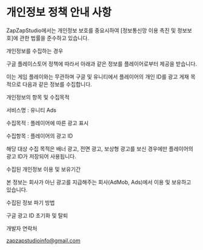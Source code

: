 # 개인정보 정책 안내 사항

ZapZapStudio에서는 개인정보 보호를 중요시하여 [정보통신망 이용 촉진 및 정보보호]에 관한 법률을 준수하고 있습니다.

개인정보를 수집하는 경우

구글 플레이스토어 정책에 따라서 아래과 같은 정보를 플레이어로부터 제공을 받습니다.

이는 게임 플레이와는 무관하며 구글 및 유니티에서 플레이어의 개인 ID를 광고 게재 목적으로 다음과 같은 정보를 수집합니다.

개인정보의 항목 및 수집목적

서비스명 : 유니티 Ads

수집목적 : 플레이어에 따른 광고 표시

수집항목 : 플레이어의 광고 ID

해당 대상 수집 목적은 배너 광고, 전면 광고, 보상형 광고를 보신 경우에만 플레이어의 광고 ID가 저장되어 사용됩니다.

수집된 개인정보 이용 및 보유기간

본 정보는 회사가 아닌 광고를 지급해주는 회사(AdMob, Ads)에서 이용 및 보유하고 있습니다.

수집된 정보 파기 방법

구글 광고 ID 초기화 및 탈퇴

개발자 연락처

zapzapstudioinfo@gmail.com
